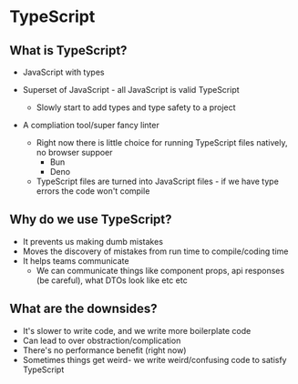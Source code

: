 # TypeScript

## What is TypeScript?

- JavaScript with types
- Superset of JavaScript - all JavaScript is valid TypeScript
  - Slowly start to add types and type safety to a project
- A compliation tool/super fancy linter

  - Right now there is little choice for running TypeScript files natively, no browser suppoer
    - Bun
    - Deno
  - TypeScript files are turned into JavaScript files - if we have type errors the code won't compile

## Why do we use TypeScript?

- It prevents us making dumb mistakes
- Moves the discovery of mistakes from run time to compile/coding time
- It helps teams communicate
  - We can communicate things like component props, api responses (be careful), what DTOs look like etc etc

## What are the downsides?

- It's slower to write code, and we write more boilerplate code
- Can lead to over obstraction/complication
- There's no performance benefit (right now)
- Sometimes things get weird- we write weird/confusing code to satisfy TypeScript
